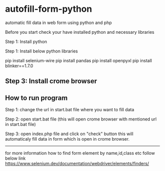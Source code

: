 # autofill-form-python
automatic fill data in web form using python and php

Before you start check your have installed python and necessary libraries

Step 1: Install python

Step 1: Install below python libraries

pip install selenium-wire
pip install pandas
pip install openpyxl
pip install blinker==1.7.0

Step 3: Install crome browser
---------------------------------------------------------------------------------------------------------------------
How to run program
---------------------------------------------------------------------------------------------------------------------

Step 1: change the url in start.bat file where you want to fill data

Step 2: open start.bat file (this will open crome browser with mentioned url in start.bat file)

Step 3: open index.php file and click on "check" button this will automaticaly fill data in form which is open in crome browser.

---------------------------------------------------------------------------------------------------------------------
for more information how to find form element by name,id,class etc follow below link
https://www.selenium.dev/documentation/webdriver/elements/finders/
